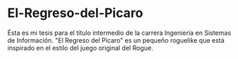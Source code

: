 # El-Regreso-del-Picaro
Ésta es mi tesis para el título intermedio de la carrera Ingeniería en Sistemas de Información. "El Regreso del Pícaro" es un pequeño roguelike que está inspirado en el estilo del juego original del Rogue.
